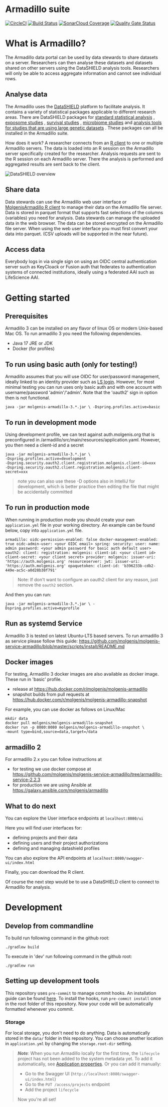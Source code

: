 # Armadillo suite

[![CircleCI](https://circleci.com/gh/molgenis/molgenis-service-armadillo.svg?style=shield)](https://circleci.com/gh/molgenis/molgenis-service-armadillo)
[![Build Status](https://dev.azure.com/molgenis/molgenis-emx2/_apis/build/status/molgenis.molgenis-service-armadillo?branchName=master)](https://dev.azure.com/molgenis/molgenis-service-armadillo/_build/latest?definitionId=1&branchName=master)
[![SonarCloud Coverage](https://sonarcloud.io/api/project_badges/measure?project=org.molgenis%3Aarmadillo-service&metric=coverage)](https://sonarcloud.io/component_measures/metric/coverage/list?id=org.molgenis%3Aarmadillo-service)
[![Quality Gate Status](https://sonarcloud.io/api/project_badges/measure?project=org.molgenis%3Aarmadillo-service&metric=alert_status)](https://sonarcloud.io/dashboard?id=org.molgenis%3Aarmadillo-service)

# What is Armadillo?

The Armadillo data portal can be used by data stewards to share datasets on a server. Researchers can then analyse these datasets and datasets shared on other
servers using the DataSHIELD analysis tools. Researchers will only be able to access aggregate information and cannot see individual rows.

## Analyse data

The Armadillo uses the [DataSHIELD](https://datashield.org) platform to facilitate analysis. It contains a variety of statistical packages applicable to
different research areas. There are DataSHIELD packages for [standard statistical analysis](https://github.com/datashield/dsBaseClient)
, [exposome studies](https://github.com/isglobal-brge/dsExposomeClient)
, [survival studies](https://github.com/neelsoumya/dsSurvivalClient)
, [microbiome studies](https://github.com/StuartWheater/dsMicrobiomeClient)
and [analysis tools for studies that are using large genetic datasets](https://github.com/isglobal-brge/dsomicsclient)
. These packages can all be installed in the Armadillo suite.

How does it work? A researcher connects from an [R client](https://molgenis.github.io/molgenis-r-datashield) to one or multiple Armadillo servers. The data is
loaded into an R session on the Armadillo server specifically created for the researcher. Analysis requests are sent to the R session on each Armadillo server.
There the analysis is performed and aggregated results are sent back to the client.

![DataSHIELD overview](https://raw.githubusercontent.com/molgenis/molgenis-service-armadillo/master/doc/img/overview-datashield.png)

## Share data

Data stewards can use the Armadillo web user interface or [MolgenisArmadillo R client](https://molgenis.github.io/molgenis-r-armadillo)
to manage their data on the Armadillo file server. Data is stored in parquet format that supports fast selections of the columns (variables)
you need for analysis. Data stewards can manage the uploaded data in the web browser. The data can be stored encrypted on the Armadillo file server. When using
the web user interface you must first convert your data into parquet. (CSV uploads will be supported in the near future).

## Access data

Everybody logs in via single sign on using an OIDC central authentication server such as KeyCloack or Fusion auth that federates to authentication systems of
connected institutions, ideally using a federated AAI such as LifeScience AAI.

# Getting started

## Prerequisites

Armadillo 3 can be installed on any flavor of linux OS or modern Unix-based Mac OS. To run armadillo 3 you need the following dependencies.

* Java 17 JRE or JDK
* Docker (for profiles)


## To run using basic auth (only for testing!)

Armadillo assumes that you will use OIDC for user/password management, ideally linked to an identity provider such as [LS login](https://lifescience-ri.eu/ls-login/).
However, for most minimal testing you can run uses only basic auth and with one account with username/password 'admin'/'admin'. 
Note that the 'oauth2' sign in option then is not functional.

`
java -jar molgenis-armadillo-3.*.jar \
-Dspring.profiles.active=basic
`

## To run in development mode

Using development profile, we can test against auth.molgenis.org that is preconfigured in /armadillo/src/main/resources/application.yaml.
However, you then need a client-id and a secret

```
java -jar molgenis-armadillo-3.*.jar \
-Dspring.profiles.active=development
-Dspring.security.oauth2.client.registration.molgenis.client-id=xxx 
-Dspring.security.oauth2.client.registration.molgenis.client-secret=xxx 
```

> note you can also use these -D options also in IntelliJ for development, which is better practice then editing the file that might be accidentally committed

## To run in production mode

When running in production mode you should create your own `application.yml` file in your working directory. 
An example can be found below, copy into `application.yml` file.

`
armadillo:
  oidc-permission-enabled: false
  docker-management-enabled: true
  oidc-admin-user: <your OIDC email>
spring:
  security:
    user:
      name: admin
      password: <your admin password for basic auth default user>
    oauth2:
      client:
        registration:
            molgenis:
                client-id: <your client id>
                client-secret: <your client secret>
        provider:
          molgenis:
            issuer-uri: 'https://auth.molgenis.org'
      resourceserver:
        jwt:
          issuer-uri: 'https://auth.molgenis.org'
        opaquetoken:
          client-id: 'b396233b-cdb2-449e-ac5c-a0d28b38f791'
`
> Note: If don't want to configure an oauth2 client for any reason, just remove the `oauth2` section.

And then you can run:

`
java -jar molgenis-armadillo-3.*.jar \
-Dspring.profiles.active=myprofile
`

## Run as systemd Service

Armadillo 3 is tested on latest Ubuntu-LTS based servers. To run armadillo 3 as service please follow this
guide: https://github.com/molgenis/molgenis-service-armadillo/blob/master/scripts/install/README.md

## Docker images

For testing, Armadillo 3 docker images are also available as docker image. These run in 'basic' profile.

- release at https://hub.docker.com/r/molgenis/molgenis-armadillo
- snapshot builds from pull requests at https://hub.docker.com/r/molgenis/molgenis-armadillo-snapshot

For example, you can use docker as follows on Linux/Mac

```
mkdir data
docker pull molgenis/molgenis-armadillo-snapshot
docker run -p 8080:8080 molgenis/molgenis-armadillo-snapshot \
-mount type=bind,source=data,target=/data 
```

## armadillo 2

For armadillo 2.x you can follow instructions at

* for testing we use docker compose at https://github.com/molgenis/molgenis-service-armadillo/tree/armadillo-service-2.2.3
* for production we are using Ansible at https://galaxy.ansible.com/molgenis/armadillo

## What to do next

You can explore the User interface endpoints at `localhost:8080/ui`

Here you will find user interfaces for:

* defining projects and their data
* defining users and their project authorizations
* defining and managing datashield profiles

You can also explore the API endpoints at `localhost:8080/swagger-ui/index.html`

Finally, you can download the R client.

Of course the next step would be to use a DataSHIELD client to connect to Armadillo for analysis.

# Development

## Develop from commandline

To build run following command in the github root:

```./gradlew build```

To execute in 'dev' run following command in the github root:

```./gradlew run```

## Setting up development tools

This repository uses `pre-commit` to manage commit hooks. An installation guide can be found
[here](https://pre-commit.com/index.html#1-install-pre-commit). To install the hooks, run `pre-commit install` once in the root folder of this repository. Now
your code will be automatically formatted whenever you commit.

### Storage

For local storage, you don't need to do anything. Data is automatically stored in the `data/` folder in this repository. You can choose another location
in `application.yml` by changing the `storage.root-dir`
setting.

> **_Note_**: When you run Armadillo locally for the first time, the `lifecycle` project has not been
> added to the system metadata yet. To add it automatically, see [Application properties](#application-properties).
> Or you can add it manually:
> - Go to the Swagger UI (`http://localhost:8080/swagger-ui/index.html`)
> - Go to the `PUT /access/projects` endpoint
> - Add the project `lifecycle`
>
> Now you're all set!
